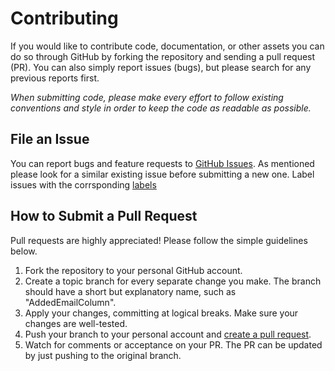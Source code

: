 Contributing
============

If you would like to contribute code, documentation, or other assets you can do so through GitHub by forking the repository and sending a pull request (PR). You can also simply report issues (bugs), but please search for any previous reports first.

*When submitting code, please make every effort to follow existing conventions and style in order to keep the code as readable as possible.*

File an Issue
-------------
You can report bugs and feature requests to [GitHub Issues](https://github.com/Abhinaay/-/issues). As mentioned please look for a similar existing issue before submitting a new one.
Label issues with the corrsponding [labels](https://github.com/Abhinaay/-/labels)

How to Submit a Pull Request
----------------------------
Pull requests are highly appreciated! Please follow the simple guidelines below.

1. Fork the repository to your personal GitHub account.
1. Create a topic branch for every separate change you make. The branch should have a short but explanatory name, such as "AddedEmailColumn".
1. Apply your changes, committing at logical breaks. Make sure your changes are well-tested.
1. Push your branch to your personal account and [create a pull request](https://help.github.com/articles/using-pull-requests/).
1. Watch for comments or acceptance on your PR. The PR can be updated by just pushing to the original branch.
